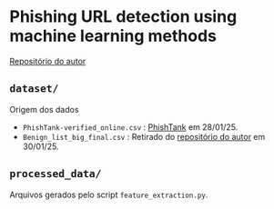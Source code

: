 # Phishing URL detection using machine learning methods

[Repositório do autor](https://github.com/shreyagopal/Phishing-Website-Detection-by-Machine-Learning-Techniques/tree/master)

## `dataset/`

Origem dos dados
- `PhishTank-verified_online.csv` : [PhishTank](https://www.phishtank.com) em 28/01/25.
- `Benign_list_big_final.csv` : Retirado do [repositório do autor](https://github.com/shreyagopal/Phishing-Website-Detection-by-Machine-Learning-Techniques/tree/master) em 30/01/25.

## `processed_data/`

Arquivos gerados pelo script `feature_extraction.py`.
